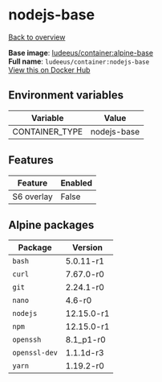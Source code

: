 # nodejs-base

[Back to overview](../index.md)

**Base image**: [ludeeus/container:alpine-base](./alpine-base)  
**Full name**: `ludeeus/container:nodejs-base`  
[View this on Docker Hub](https://hub.docker.com/r/ludeeus/container/tags?page=1&name=nodejs-base)

## Environment variables

Variable | Value 
-- | --
CONTAINER_TYPE | nodejs-base

## Features

Feature | Enabled 
-- | --
S6 overlay | False

## Alpine packages

Package | Version 
-- | --
`bash` | 5.0.11-r1
`curl` | 7.67.0-r0
`git` | 2.24.1-r0
`nano` | 4.6-r0
`nodejs` | 12.15.0-r1
`npm` | 12.15.0-r1
`openssh` | 8.1_p1-r0
`openssl-dev` | 1.1.1d-r3
`yarn` | 1.19.2-r0
